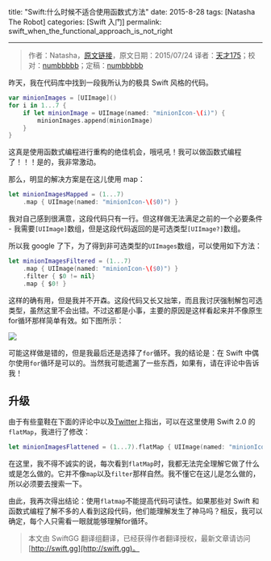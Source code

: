 title: "Swift:什么时候不适合使用函数式方法"
date: 2015-8-28
tags: [Natasha The Robot]
categories: [Swift 入门]
permalink: swift_when_the_functional_approach_is_not_right

---
> 作者：Natasha，[原文链接](http://natashatherobot.com/swift-when-the-functional-approach-is-not-right/)，原文日期：2015/07/24
> 译者：[天才175](http://weibo.com/u/2916092907)；校对：[numbbbbb](https://github.com/numbbbbb)；定稿：[numbbbbb](https://github.com/numbbbbb)
  







昨天，我在代码库中找到一段我所认为的极具 Swift 风格的代码。

```swift
var minionImages = [UIImage]()
for i in 1...7 {
    if let minionImage = UIImage(named: "minionIcon-\(i)") {
        minionImages.append(minionImage)
    }
}
```

这真是使用函数式编程进行重构的绝佳机会，哦吼吼！我可以做函数式编程了！！！是的，我非常激动。

<!--more-->

那么，明显的解决方案是在这儿使用 map：

```swift
let minionImagesMapped = (1...7)
    .map { UIImage(named: "minionIcon-\($0)") }
```

我对自己感到很满意，这段代码只有一行。但这样做无法满足之前的一个必要条件 - 我需要`[UIImage]`数组，但是这段代码返回的是可选类型`[UIImage?]`数组。

所以我 google 了下，为了得到非可选类型的`UIImages`数组，可以使用如下方法：

```swift
let minionImagesFiltered = (1...7)
    .map { UIImage(named: "minionIcon-\($0)") }
    .filter { $0 != nil}
    .map { $0! }
```

这样的确有用，但是我并不开森。这段代码又长又拙笨，而且我讨厌强制解包可选类型，虽然这里不会出错。不过这都是小事，主要的原因是这样看起来并不像原生for循环那样简单有效。如下图所示：

![](/img/articles/swift_when_the_functional_approach_is_not_right/MyPlayground_playground1.png)

可能这样做是错的，但是我最后还是选择了`for`循环。我的结论是：在 Swift 中偶尔使用`for`循环是可以的。当然我可能遗漏了一些东西，如果有，请在评论中告诉我！

## 升级

由于有些童鞋在下面的评论中以及[Twitter](https://twitter.com/NatashaTheRobot/status/624609007043391488)上指出，可以在这里使用 Swift 2.0 的`flatMap`，我进行了修改：

```swift
let minionImagesFlattened = (1...7).flatMap { UIImage(named: "minionIcon-\($0)") }
```

在这里，我不得不诚实的说，每次看到`flatMap`时，我都无法完全理解它做了什么或是怎么做的。它并不像`map`以及`filter`那样自然。我不懂它在这儿是怎么做的，所以必须要去搜索一下。

由此，我再次得出结论：使用`flatmap`不能提高代码可读性。如果那些对 Swift 和函数式编程了解不多的人看到这段代码，他们能理解发生了神马吗？相反，我可以确定，每个人只需看一眼就能够理解for循环。

> 本文由 SwiftGG 翻译组翻译，已经获得作者翻译授权，最新文章请访问 [http://swift.gg](http://swift.gg)。